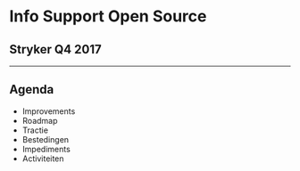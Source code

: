 # Info Support Open Source
<!-- .slide: data-background="img/background.png" -->

## Stryker Q4 2017

---

## Agenda

* Improvements
* Roadmap
* Tractie
* Bestedingen
* Impediments
* Activiteiten